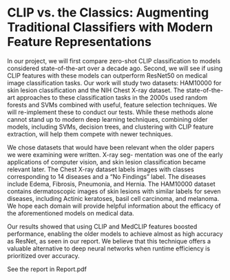 # CLIP vs. the Classics: Augmenting Traditional Classifiers with Modern Feature Representations
In our project, we will first compare zero-shot CLIP classification to models considered state-of-the-art over a decade
ago. Second, we will see if using CLIP features with these models can outperform ResNet50 on medical image classification
tasks. Our work will study two datasets: HAM10000 for skin lesion classification and the NIH Chest X-ray dataset.
The state-of-the-art approaches to these classification tasks in the 2000s used random forests and SVMs combined with
useful, feature selection techniques. We will re-implement these to conduct our tests. While these methods alone cannot
stand up to modern deep learning techniques, combining older models, including SVMs, decision trees, and clustering with
CLIP feature extraction, will help them compete with newer techniques.

We chose datasets that would have been relevant when the older papers we were examining were written. X-ray seg-
mentation was one of the early applications of computer vision, and skin lesion classification became relevant later. The
Chest X-ray dataset labels images with classes corresponding to 14 diseases and a “No Findings” label. The diseases include
Edema, Fibrosis, Pneumonia, and Hernia. The HAM10000 dataset contains dermatoscopic images of skin lesions with similar 
labels for seven diseases, including Actinic keratoses, basil cell carcinoma, and melanoma. We hope each domain will
provide helpful information about the efficacy of the aforementioned models on medical data.

Our results showed that using CLIP and MedCLIP features boosted performance, enabling the older models to achieve
almost as high accuracy as ResNet, as seen in our report. We believe that this technique offers a valuable alternative to deep
neural networks when runtime efficiency is prioritized over accuracy.

See the report in Report.pdf

